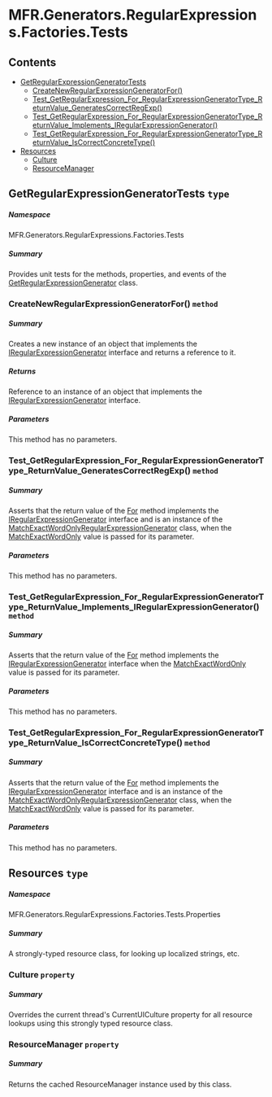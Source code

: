 <a name='assembly'></a>
# MFR.Generators.RegularExpressions.Factories.Tests

## Contents

- [GetRegularExpressionGeneratorTests](#T-MFR-Generators-RegularExpressions-Factories-Tests-GetRegularExpressionGeneratorTests 'MFR.Generators.RegularExpressions.Factories.Tests.GetRegularExpressionGeneratorTests')
  - [CreateNewRegularExpressionGeneratorFor()](#M-MFR-Generators-RegularExpressions-Factories-Tests-GetRegularExpressionGeneratorTests-CreateNewRegularExpressionGeneratorFor-MFR-Generators-RegularExpressions-Constants-RegularExpressionType- 'MFR.Generators.RegularExpressions.Factories.Tests.GetRegularExpressionGeneratorTests.CreateNewRegularExpressionGeneratorFor(MFR.Generators.RegularExpressions.Constants.RegularExpressionType)')
  - [Test_GetRegularExpression_For_RegularExpressionGeneratorType_ReturnValue_GeneratesCorrectRegExp()](#M-MFR-Generators-RegularExpressions-Factories-Tests-GetRegularExpressionGeneratorTests-Test_GetRegularExpression_For_RegularExpressionGeneratorType_ReturnValue_GeneratesCorrectRegExp 'MFR.Generators.RegularExpressions.Factories.Tests.GetRegularExpressionGeneratorTests.Test_GetRegularExpression_For_RegularExpressionGeneratorType_ReturnValue_GeneratesCorrectRegExp')
  - [Test_GetRegularExpression_For_RegularExpressionGeneratorType_ReturnValue_Implements_IRegularExpressionGenerator()](#M-MFR-Generators-RegularExpressions-Factories-Tests-GetRegularExpressionGeneratorTests-Test_GetRegularExpression_For_RegularExpressionGeneratorType_ReturnValue_Implements_IRegularExpressionGenerator 'MFR.Generators.RegularExpressions.Factories.Tests.GetRegularExpressionGeneratorTests.Test_GetRegularExpression_For_RegularExpressionGeneratorType_ReturnValue_Implements_IRegularExpressionGenerator')
  - [Test_GetRegularExpression_For_RegularExpressionGeneratorType_ReturnValue_IsCorrectConcreteType()](#M-MFR-Generators-RegularExpressions-Factories-Tests-GetRegularExpressionGeneratorTests-Test_GetRegularExpression_For_RegularExpressionGeneratorType_ReturnValue_IsCorrectConcreteType 'MFR.Generators.RegularExpressions.Factories.Tests.GetRegularExpressionGeneratorTests.Test_GetRegularExpression_For_RegularExpressionGeneratorType_ReturnValue_IsCorrectConcreteType')
- [Resources](#T-MFR-Generators-RegularExpressions-Factories-Tests-Properties-Resources 'MFR.Generators.RegularExpressions.Factories.Tests.Properties.Resources')
  - [Culture](#P-MFR-Generators-RegularExpressions-Factories-Tests-Properties-Resources-Culture 'MFR.Generators.RegularExpressions.Factories.Tests.Properties.Resources.Culture')
  - [ResourceManager](#P-MFR-Generators-RegularExpressions-Factories-Tests-Properties-Resources-ResourceManager 'MFR.Generators.RegularExpressions.Factories.Tests.Properties.Resources.ResourceManager')

<a name='T-MFR-Generators-RegularExpressions-Factories-Tests-GetRegularExpressionGeneratorTests'></a>
## GetRegularExpressionGeneratorTests `type`

##### Namespace

MFR.Generators.RegularExpressions.Factories.Tests

##### Summary

Provides unit tests for the methods, properties, and events of the
[GetRegularExpressionGenerator](#T-MFR-Generators-RegularExpressions-Factories-GetRegularExpressionGenerator 'MFR.Generators.RegularExpressions.Factories.GetRegularExpressionGenerator')
class.

<a name='M-MFR-Generators-RegularExpressions-Factories-Tests-GetRegularExpressionGeneratorTests-CreateNewRegularExpressionGeneratorFor-MFR-Generators-RegularExpressions-Constants-RegularExpressionType-'></a>
### CreateNewRegularExpressionGeneratorFor() `method`

##### Summary

Creates a new instance of an object that implements the
[IRegularExpressionGenerator](#T-MFR-Generators-RegularExpressions-Interfaces-IRegularExpressionGenerator 'MFR.Generators.RegularExpressions.Interfaces.IRegularExpressionGenerator')
interface and returns a reference to it.

##### Returns

Reference to an instance of an object that implements the
[IRegularExpressionGenerator](#T-MFR-Generators-RegularExpressions-Interfaces-IRegularExpressionGenerator 'MFR.Generators.RegularExpressions.Interfaces.IRegularExpressionGenerator')
interface.

##### Parameters

This method has no parameters.

<a name='M-MFR-Generators-RegularExpressions-Factories-Tests-GetRegularExpressionGeneratorTests-Test_GetRegularExpression_For_RegularExpressionGeneratorType_ReturnValue_GeneratesCorrectRegExp'></a>
### Test_GetRegularExpression_For_RegularExpressionGeneratorType_ReturnValue_GeneratesCorrectRegExp() `method`

##### Summary

Asserts that the return value of the
[For](#M-MFR-Generators-RegularExpressions-Factories-GetRegularExpressionGenerator-For 'MFR.Generators.RegularExpressions.Factories.GetRegularExpressionGenerator.For')
method implements the
[IRegularExpressionGenerator](#T-MFR-Generators-RegularExpressions-Interfaces-IRegularExpressionGenerator 'MFR.Generators.RegularExpressions.Interfaces.IRegularExpressionGenerator')
interface and is an instance of the
[MatchExactWordOnlyRegularExpressionGenerator](#T-MFR-Generators-RegularExpressions-MatchExactWordOnlyRegularExpressionGenerator 'MFR.Generators.RegularExpressions.MatchExactWordOnlyRegularExpressionGenerator')
class, when the
[MatchExactWordOnly](#T-MFR-Generators-RegularExpressions-Constants-RegularExpressionType-MatchExactWordOnly 'MFR.Generators.RegularExpressions.Constants.RegularExpressionType.MatchExactWordOnly')
value is passed for its parameter.

##### Parameters

This method has no parameters.

<a name='M-MFR-Generators-RegularExpressions-Factories-Tests-GetRegularExpressionGeneratorTests-Test_GetRegularExpression_For_RegularExpressionGeneratorType_ReturnValue_Implements_IRegularExpressionGenerator'></a>
### Test_GetRegularExpression_For_RegularExpressionGeneratorType_ReturnValue_Implements_IRegularExpressionGenerator() `method`

##### Summary

Asserts that the return value of the
[For](#M-MFR-Generators-RegularExpressions-Factories-GetRegularExpressionGenerator-For 'MFR.Generators.RegularExpressions.Factories.GetRegularExpressionGenerator.For')
method implements the
[IRegularExpressionGenerator](#T-MFR-Generators-RegularExpressions-Interfaces-IRegularExpressionGenerator 'MFR.Generators.RegularExpressions.Interfaces.IRegularExpressionGenerator')
interface when the
[MatchExactWordOnly](#T-MFR-Generators-RegularExpressions-Constants-RegularExpressionType-MatchExactWordOnly 'MFR.Generators.RegularExpressions.Constants.RegularExpressionType.MatchExactWordOnly')
value is passed for its parameter.

##### Parameters

This method has no parameters.

<a name='M-MFR-Generators-RegularExpressions-Factories-Tests-GetRegularExpressionGeneratorTests-Test_GetRegularExpression_For_RegularExpressionGeneratorType_ReturnValue_IsCorrectConcreteType'></a>
### Test_GetRegularExpression_For_RegularExpressionGeneratorType_ReturnValue_IsCorrectConcreteType() `method`

##### Summary

Asserts that the return value of the
[For](#M-MFR-Generators-RegularExpressions-Factories-GetRegularExpressionGenerator-For 'MFR.Generators.RegularExpressions.Factories.GetRegularExpressionGenerator.For')
method implements the
[IRegularExpressionGenerator](#T-MFR-Generators-RegularExpressions-Interfaces-IRegularExpressionGenerator 'MFR.Generators.RegularExpressions.Interfaces.IRegularExpressionGenerator')
interface and is an instance of the
[MatchExactWordOnlyRegularExpressionGenerator](#T-MFR-Generators-RegularExpressions-MatchExactWordOnlyRegularExpressionGenerator 'MFR.Generators.RegularExpressions.MatchExactWordOnlyRegularExpressionGenerator')
class, when the
[MatchExactWordOnly](#T-MFR-Generators-RegularExpressions-Constants-RegularExpressionType-MatchExactWordOnly 'MFR.Generators.RegularExpressions.Constants.RegularExpressionType.MatchExactWordOnly')
value is passed for its parameter.

##### Parameters

This method has no parameters.

<a name='T-MFR-Generators-RegularExpressions-Factories-Tests-Properties-Resources'></a>
## Resources `type`

##### Namespace

MFR.Generators.RegularExpressions.Factories.Tests.Properties

##### Summary

A strongly-typed resource class, for looking up localized strings, etc.

<a name='P-MFR-Generators-RegularExpressions-Factories-Tests-Properties-Resources-Culture'></a>
### Culture `property`

##### Summary

Overrides the current thread's CurrentUICulture property for all
  resource lookups using this strongly typed resource class.

<a name='P-MFR-Generators-RegularExpressions-Factories-Tests-Properties-Resources-ResourceManager'></a>
### ResourceManager `property`

##### Summary

Returns the cached ResourceManager instance used by this class.
